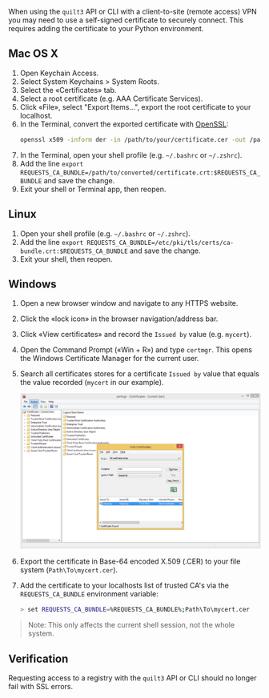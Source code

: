 <!--pytest-codeblocks:skipfile-->
<!-- markdownlint-disable-next-line first-line-h1 -->
When using the `quilt3` API or CLI with a client-to-site (remote
access) VPN you may need to use a self-signed certificate to
securely connect. This requires adding the certificate to your
Python environment.

## Mac OS X

1. Open Keychain Access.
2. Select System Keychains > System Roots.
3. Select the «Certificates» tab.
4. Select a root certificate (e.g. AAA Certificate Services).
5. Click «File», select "Export Items...", export the root certificate
to your localhost.
6. In the Terminal, convert the exported certificate with
[OpenSSL](https://www.openssl.org/):
    ```sh
    openssl x509 -inform der -in /path/to/your/certificate.cer -out /path/to/converted/certificate.crt
    ```
7. In the Terminal, open your shell profile (e.g. `~/.bashrc` or
`~/.zshrc`).
8. Add the line `export
REQUESTS_CA_BUNDLE=/path/to/converted/certificate.crt:$REQUESTS_CA_BUNDLE` and save the
change.
9. Exit your shell or Terminal app, then reopen.

## Linux

1. Open your shell profile (e.g. `~/.bashrc` or `~/.zshrc`).
2. Add the line `export REQUESTS_CA_BUNDLE=/etc/pki/tls/certs/ca-bundle.crt:$REQUESTS_CA_BUNDLE`
and save the change.
3. Exit your shell, then reopen.

## Windows

1. Open a new browser window and navigate to any HTTPS website.
2. Click the «lock icon» in the browser navigation/address bar.
3. Click «View certificates» and record the `Issued by` value (e.g.
`mycert`).
4. Open the Command Prompt («Win + R») and type `certmgr`. This
opens the Windows Certificate Manager for the current user.
5. Search all certificates stores for a certificate `Issued by` value
that equals the value recorded (`mycert` in our example).

   ![MITM certificate](../imgs/certmgr-windows.png)

6. Export the certificate in Base-64 encoded X.509 (.CER) to your
file system (`Path\To\mycert.cer`).
7. Add the certificate to your localhosts list of trusted CA's via the
`REQUESTS_CA_BUNDLE` environment variable:
    ```sh
    > set REQUESTS_CA_BUNDLE=%REQUESTS_CA_BUNDLE%;Path\To\mycert.cer
    ```

> Note: This only affects the current shell session, not the whole system.

## Verification

Requesting access to a registry with the `quilt3` API or CLI should
no longer fail with SSL errors.
